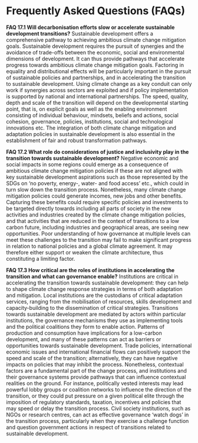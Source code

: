 # Frequently Asked Questions (FAQs)

**FAQ 17.1 Will decarbonisation efforts slow or accelerate sustainable development transitions?**
Sustainable development offers a comprehensive pathway to achieving ambitious climate change mitigation goals. Sustainable development requires the pursuit of synergies and the avoidance of trade-offs between the economic, social and environmental dimensions of development. It can thus provide pathways that accelerate progress towards ambitious climate change mitigation goals. Factoring in equality and distributional effects will be particularly important in the pursuit of sustainable policies and partnerships, and in accelerating the transition to sustainable development. Using climate change as a key conduit can only work if synergies across sectors are exploited and if policy implementation is supported by national and international partnerships.
The speed, quality, depth and scale of the transition will depend on the developmental starting point, that is, on explicit goals as well as the enabling environment consisting of individual behaviour, mindsets, beliefs and actions, social cohesion, governance, policies, institutions, social and technological innovations etc. The integration of both climate change mitigation and adaptation policies in sustainable development is also essential in the establishment of fair and robust transformation pathways.

**FAQ 17.2 What role do considerations of justice and inclusivity play in the transition towards sustainable development?**
Negative economic and social impacts in some regions could emerge as a consequence of ambitious climate change mitigation policies if these are not aligned with key sustainable development aspirations such as those represented by the SDGs on ‘no poverty, energy-, water- and food access’ etc., which could in turn slow down the transition process. Nonetheless, many climate change mitigation policies could generate incomes, new jobs and other benefits. Capturing these benefits could require specific policies and investments to be targeted directly towards including all parts of society in the new activities and industries created by the climate change mitigation policies, and that activities that are reduced in the context of transitions to a low carbon future, including industries and geographical areas, are seeing new opportunities. Poor understanding of how governance at multiple levels can meet these challenges to the transition may fail to make significant progress in relation to national policies and a global climate agreement. It may therefore either support or weaken the climate architecture, thus constituting a limiting factor.

**FAQ 17.3 How critical are the roles of institutions in accelerating the transition and what can governance enable?**
Institutions are critical in accelerating the transition towards sustainable development: they can help to shape climate change response strategies in terms of both adaptation and mitigation. Local institutions are the custodians of critical adaptation services, ranging from the mobilisation of resources, skills development and capacity-building to the dissemination of critical strategies. Transitions towards sustainable development are mediated by actors within particular institutions, the governance mechanisms they use as implementing tools and the political coalitions they form to enable action. Patterns of production and consumption have implications for a low-carbon development, and many of these patterns can act as barriers or opportunities towards sustainable development. Trade policies, international economic issues and international financial flows can positively support the speed and scale of the transition; alternatively, they can have negative impacts on policies that may inhibit the process. Nonetheless, contextual factors are a fundamental part of the change process, and institutions and their governance systems provide pathways that can influence contextual realities on the ground. For instance, politically vested interests may lead powerful lobby groups or coalition networks to influence the direction of the transition, or they could put pressure on a given political elite through the
imposition of regulatory standards, taxation, incentives and policies that may speed or delay the transition process. Civil society institutions, such as NGOs or research centres, can act as effective governance ‘watch dogs’ in the transition process, particularly when they exercise a challenge function and question government actions in respect of transitions related to sustainable development.
